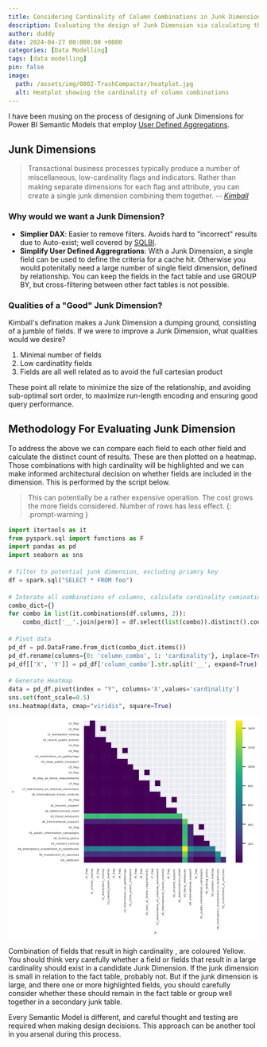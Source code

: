 ```yaml
---
title: Considering Cardinality of Column Combinations in Junk Dimension Design
description: Evaluating the design of Junk Dimension via calculating the Cardinality of Column Combinations
author: duddy
date: 2024-04-27 00:000:00 +0000
categories: [Data Modelling]
tags: [data modelling]
pin: false
image:
  path: /assets/img/0002-TrashCompactor/heatplot.jpg
  alt: Heatplot showing the cardinality of column combinations
---
```


I have been musing on the process of designing of Junk Dimensions for Power BI Semantic Models that employ [User Defined Aggregations](https://learn.microsoft.com/en-us/power-bi/transform-model/aggregations-advanced).

## Junk Dimensions

> Transactional business processes typically produce a number of miscellaneous, low-cardinality ﬂags and indicators. Rather than making separate dimensions for each ﬂag and attribute, you can create a single junk dimension combining them together.
> -- <cite>[Kimball][1] </cite>

[1]: https://www.kimballgroup.com/data-warehouse-business-intelligence-resources/kimball-techniques/dimensional-modeling-techniques/junk-dimension

### Why would we want a Junk Dimension?
-  **Simplier DAX**: Easier to remove filters. Avoids hard to "incorrect" results due to Auto-exist; well covered by [SQLBI](https://www.sqlbi.com/articles/understanding-dax-auto-exist/).
-  **Simplify User Defined Aggregrations**: With a Junk Dimension, a single field can be used to define the criteria for a cache hit. Otherwise you would potenitally need a large number of single field dimension, defined by relationship. You can keep the fields in the fact table and use GROUP BY, but cross-filtering between other fact tables is not possible.

### Qualities of a "Good" Junk Dimension?
Kimball's defination makes a Junk Dimension a dumping ground, consisting of a jumble of fields. If we were to improve a Junk Dimension, what qualities would we desire?
1. Minimal number of fields
2. Low cardinatlity fields
3. Fields are all well related as to avoid the full cartesian product

These point all relate to minimize the size of the relationship, and avoiding sub-optimal sort order, to maximize run-length encoding and ensuring good query performance.

## Methodology For Evaluating Junk Dimension
To address the above we can compare each field to each other field and calculate the distinct count of results. These are then plotted on a heatmap. Those combinations with high cardinality will be highlighted and we can make informed architectural decision on whether fields are included in the dimension. This is performed by the script below. 

> This can potentially be a rather expensive operation. The cost grows the more fields considered. Number of rows has less effect.
{: .prompt-warning } 

```python
import itertools as it
from pyspark.sql import functions as F
import pandas as pd
import seaborn as sns

# filter to potential junk dimension, excluding priamry key
df = spark.sql("SELECT * FROM foo")

# Interate all combinations of columns, calculate cardinality cominations
combo_dict={}
for combo in list(it.combinations(df.columns, 2)): 
    combo_dict['__'.join(perm)] = df.select(list(combo)).distinct().count()

# Pivot data
pd_df = pd.DataFrame.from_dict(combo_dict.items())
pd_df.rename(columns={0: 'column_combo', 1: 'cardinality'}, inplace=True)
pd_df[['X', 'Y']] = pd_df['column_combo'].str.split('__', expand=True)

# Generate Heatmap
data = pd_df.pivot(index = "Y", columns='X',values='cardinality')
sns.set(font_scale=0.5)
sns.heatmap(data, cmap="viridis", square=True)
```

![Column Combination Cardinality Heatmap](/assets/img/0002-TrashCompactor/heatplot.jpg)

Combination of fields that result in high cardinality , are coloured Yellow. You should think very carefully whether a field or fields that result in a large cardinality should exist in a candidate Junk Dimension. If the junk dimension is small in relation to the fact table, probably not. But if the junk dimension is large, and there one or more highlighted fields, you should carefully consider whether these should remain in the fact table or group well together in a secondary junk table. 

Every Semantic Model is different, and careful thought and testing are required when making design decisions. This approach can be another tool in you arsenal during this process.